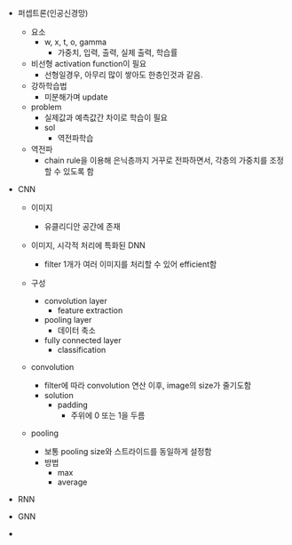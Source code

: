 - 퍼셉트론(인공신경망)
	- 요소
		- w, x, t, o, gamma
			-  가중치, 입력, 출력, 실제 출력, 학습률
	- 비선형 activation function이 필요
		- 선형일경우, 아무리 많이 쌓아도 한층인것과 같음.
	- 강하학습법
		- 미분해가며 update
	- problem
		- 실제값과 예측값간 차이로 학습이 필요
		- sol
			- 역전파학습
	- 역전파
		- chain rule을 이용해 은닉층까지 거꾸로 전파하면서, 각층의 가중치를 조정할 수 있도록 함

- CNN
	- 이미지
		- 유클리디안 공간에 존재 
	- 이미지, 시각적 처리에 특화된 DNN
		- filter 1개가 여러 이미지를 처리할 수 있어 efficient함
	
	- 구성
		- convolution layer
			- feature extraction
		- pooling layer
			- 데이터 축소
		- fully connected layer
			- classification
	
	- convolution
		- filter에 따라 convolution 연산 이후, image의 size가 줄기도함
		- solution
			- padding
				- 주위에 0 또는 1을 두름
	
	- pooling
		- 보통 pooling size와 스트라이드를 동일하게 설정함
		- 방법
			- max
			- average

- RNN
- GNN

- 